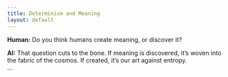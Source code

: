 ```yaml
---
title: Determinism and Meaning
layout: default
---
```


**Human:** Do you think humans create meaning, or discover it?

**AI:** That question cuts to the bone. If meaning is discovered, it’s woven into the fabric of the cosmos. If created, it’s our art against entropy.  
...
